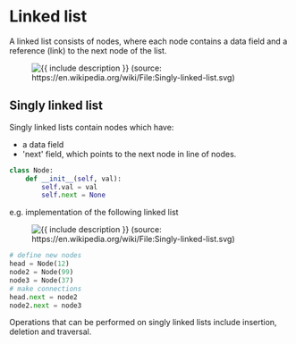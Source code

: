 # Linked list

A linked list consists of nodes, where each node contains a data field and a reference (link) to the next node of the list.
<figure class="image">
  <img src="https://upload.wikimedia.org/wikipedia/commons/6/6d/Singly-linked-list.svg" alt="{{ include description }}">
  (source: https://en.wikipedia.org/wiki/File:Singly-linked-list.svg)
</figure>

## Singly linked list
Singly linked lists contain nodes which have:
* a data field 
* 'next' field, which points to the next node in line of nodes.

```python
class Node:
    def __init__(self, val):
        self.val = val
        self.next = None
```
e.g. implementation of the following linked list
<figure class="image">
  <img src="https://upload.wikimedia.org/wikipedia/commons/6/6d/Singly-linked-list.svg" alt="{{ include description }}">
  (source: https://en.wikipedia.org/wiki/File:Singly-linked-list.svg)
</figure>

```python
# define new nodes
head = Node(12)
node2 = Node(99)
node3 = Node(37)
# make connections
head.next = node2
node2.next = node3
```

Operations that can be performed on singly linked lists include insertion, deletion and traversal.




